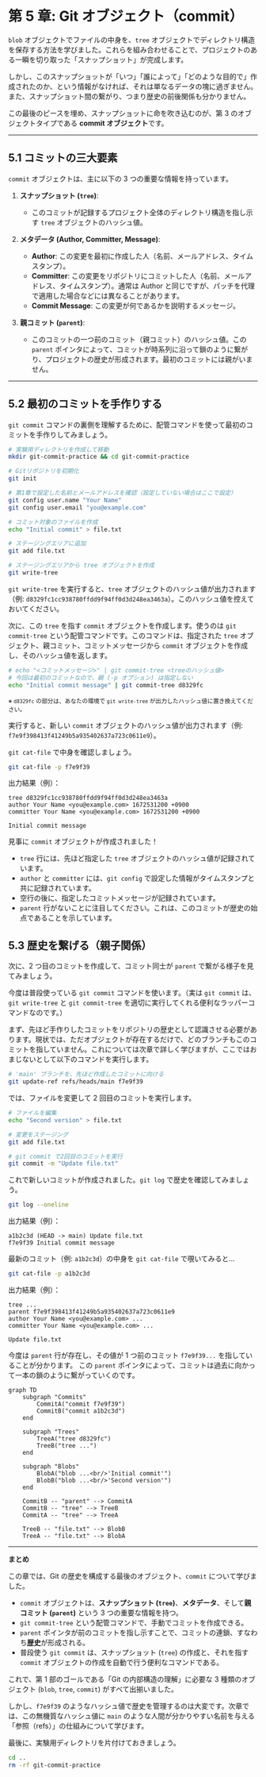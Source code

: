 # 第 5 章: Git オブジェクト（commit）

`blob` オブジェクトでファイルの中身を、`tree` オブジェクトでディレクトリ構造を保存する方法を学びました。これらを組み合わせることで、プロジェクトのある一瞬を切り取った「スナップショット」が完成します。

しかし、このスナップショットが「いつ」「誰によって」「どのような目的で」作成されたのか、という情報がなければ、それは単なるデータの塊に過ぎません。また、スナップショット間の繋がり、つまり歴史の前後関係も分かりません。

この最後のピースを埋め、スナップショットに命を吹き込むのが、第 3 のオブジェクトタイプである **commit オブジェクト**です。

---

## 5.1 コミットの三大要素

`commit` オブジェクトは、主に以下の 3 つの重要な情報を持っています。

1.  **スナップショット (`tree`)**:
    -   このコミットが記録するプロジェクト全体のディレクトリ構造を指し示す `tree` オブジェクトのハッシュ値。

2.  **メタデータ (Author, Committer, Message)**:
    -   **Author**: この変更を最初に作成した人（名前、メールアドレス、タイムスタンプ）。
    -   **Committer**: この変更をリポジトリにコミットした人（名前、メールアドレス、タイムスタンプ）。通常は Author と同じですが、パッチを代理で適用した場合などには異なることがあります。
    -   **Commit Message**: この変更が何であるかを説明するメッセージ。

3.  **親コミット (`parent`)**:
    -   このコミットの一つ前のコミット（親コミット）のハッシュ値。この `parent` ポインタによって、コミットが時系列に沿って鎖のように繋がり、プロジェクトの歴史が形成されます。最初のコミットには親がいません。

---

## 5.2 最初のコミットを手作りする

`git commit` コマンドの裏側を理解するために、配管コマンドを使って最初のコミットを手作りしてみましょう。

```bash
# 実験用ディレクトリを作成して移動
mkdir git-commit-practice && cd git-commit-practice

# Gitリポジトリを初期化
git init

# 第1章で設定した名前とメールアドレスを確認（設定していない場合はここで設定）
git config user.name "Your Name"
git config user.email "you@example.com"

# コミット対象のファイルを作成
echo "Initial commit" > file.txt

# ステージングエリアに追加
git add file.txt

# ステージングエリアから tree オブジェクトを作成
git write-tree
```

`git write-tree` を実行すると、`tree` オブジェクトのハッシュ値が出力されます（例: `d8329fc1cc938780ffdd9f94ff0d3d248ea3463a`）。このハッシュ値を控えておいてください。

次に、この `tree` を指す `commit` オブジェクトを作成します。使うのは `git commit-tree` という配管コマンドです。このコマンドは、指定された `tree` オブジェクト、親コミット、コミットメッセージから `commit` オブジェクトを作成し、そのハッシュ値を返します。

```bash
# echo "<コミットメッセージ>" | git commit-tree <treeのハッシュ値>
# 今回は最初のコミットなので、親 (-p オプション) は指定しない
echo "Initial commit message" | git commit-tree d8329fc
```
<small>※ `d8329fc` の部分は、あなたの環境で `git write-tree` が出力したハッシュ値に置き換えてください。</small>

実行すると、新しい `commit` オブジェクトのハッシュ値が出力されます（例: `f7e9f398413f41249b5a935402637a723c0611e9`）。

`git cat-file` で中身を確認しましょう。

```bash
git cat-file -p f7e9f39
```

出力結果（例）：
```
tree d8329fc1cc938780ffdd9f94ff0d3d248ea3463a
author Your Name <you@example.com> 1672531200 +0900
committer Your Name <you@example.com> 1672531200 +0900

Initial commit message
```

見事に `commit` オブジェクトが作成されました！
- `tree` 行には、先ほど指定した `tree` オブジェクトのハッシュ値が記録されています。
- `author` と `committer` には、`git config` で設定した情報がタイムスタンプと共に記録されています。
- 空行の後に、指定したコミットメッセージが記録されています。
- `parent` 行がないことに注目してください。これは、このコミットが歴史の始点であることを示しています。

## 5.3 歴史を繋げる（親子関係）

次に、2 つ目のコミットを作成して、コミット同士が `parent` で繋がる様子を見てみましょう。

今度は普段使っている `git commit` コマンドを使います。（実は `git commit` は、`git write-tree` と `git commit-tree` を適切に実行してくれる便利なラッパーコマンドなのです。）

まず、先ほど手作りしたコミットをリポジトリの歴史として認識させる必要があります。現状では、ただオブジェクトが存在するだけで、どのブランチもこのコミットを指していません。これについては次章で詳しく学びますが、ここではおまじないとして以下のコマンドを実行します。

```bash
# 'main' ブランチを、先ほど作成したコミットに向ける
git update-ref refs/heads/main f7e9f39
```

では、ファイルを変更して 2 回目のコミットを実行します。

```bash
# ファイルを編集
echo "Second version" > file.txt

# 変更をステージング
git add file.txt

# git commit で2回目のコミットを実行
git commit -m "Update file.txt"
```

これで新しいコミットが作成されました。`git log` で歴史を確認してみましょう。

```bash
git log --oneline
```
出力結果（例）：
```
a1b2c3d (HEAD -> main) Update file.txt
f7e9f39 Initial commit message
```

最新のコミット（例: `a1b2c3d`）の中身を `git cat-file` で覗いてみると...

```bash
git cat-file -p a1b2c3d
```
出力結果（例）：
```
tree ...
parent f7e9f398413f41249b5a935402637a723c0611e9
author Your Name <you@example.com> ...
committer Your Name <you@example.com> ...

Update file.txt
```

今度は `parent` 行が存在し、その値が 1 つ前のコミット `f7e9f39...` を指していることが分かります。
この `parent` ポインタによって、コミットは過去に向かって一本の鎖のように繋がっていくのです。

```mermaid
graph TD
    subgraph "Commits"
        CommitA("commit f7e9f39")
        CommitB("commit a1b2c3d")
    end

    subgraph "Trees"
        TreeA("tree d8329fc")
        TreeB("tree ...")
    end

    subgraph "Blobs"
        BlobA("blob ...<br/>'Initial commit'")
        BlobB("blob ...<br/>'Second version'")
    end

    CommitB -- "parent" --> CommitA
    CommitB -- "tree" --> TreeB
    CommitA -- "tree" --> TreeA

    TreeB -- "file.txt" --> BlobB
    TreeA -- "file.txt" --> BlobA
```

---
**まとめ**

この章では、Git の歴史を構成する最後のオブジェクト、`commit` について学びました。

-   `commit` オブジェクトは、**スナップショット (`tree`)**、**メタデータ**、そして**親コミット (`parent`)** という 3 つの重要な情報を持つ。
-   `git commit-tree` という配管コマンドで、手動でコミットを作成できる。
-   `parent` ポインタが前のコミットを指し示すことで、コミットの連鎖、すなわち**歴史**が形成される。
-   普段使う `git commit` は、スナップショット (`tree`) の作成と、それを指す `commit` オブジェクトの作成を自動で行う便利なコマンドである。

これで、第 1 部のゴールである「Git の内部構造の理解」に必要な 3 種類のオブジェクト (`blob`, `tree`, `commit`) がすべて出揃いました。

しかし、`f7e9f39` のようなハッシュ値で歴史を管理するのは大変です。次章では、この無機質なハッシュ値に `main` のような人間が分かりやすい名前を与える「参照（refs）」の仕組みについて学びます。

最後に、実験用ディレクトリを片付けておきましょう。
```bash
cd ..
rm -rf git-commit-practice
```
